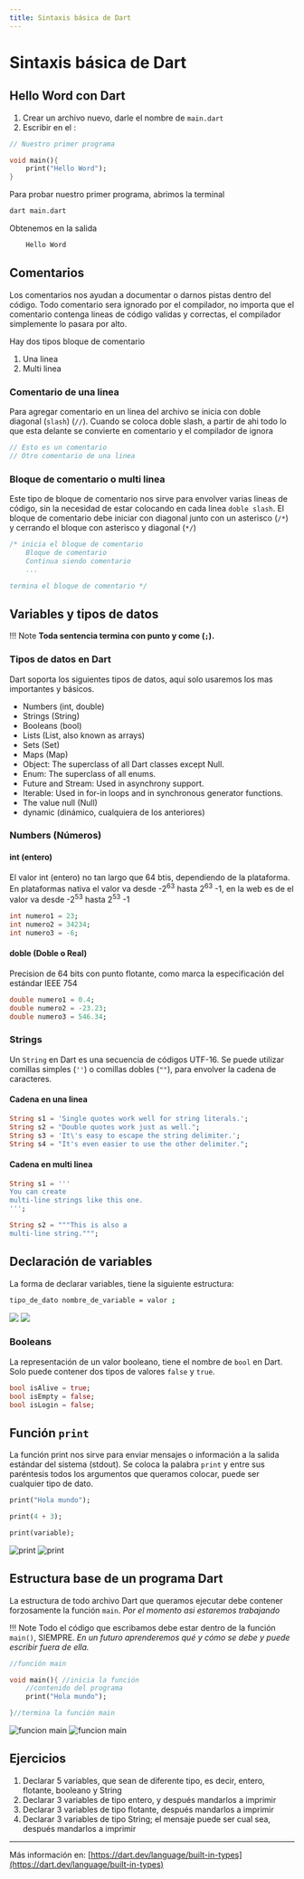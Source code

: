 ```yaml
---
title: Sintaxis básica de Dart
---
```


# Sintaxis básica de Dart

## Hello Word con Dart

1. Crear un archivo nuevo, darle el nombre de `main.dart`
2. Escribir en el :

```dart title="main.dart"
// Nuestro primer programa

void main(){
    print("Hello Word");
}

```

Para probar nuestro primer programa, abrimos la terminal

```bash
dart main.dart
```

Obtenemos en la salida

```bash
    Hello Word
```

## Comentarios

Los comentarios nos ayudan a documentar o darnos pistas dentro del código. Todo comentario sera ignorado por el compilador, no importa que el comentario contenga lineas de código validas y correctas, el compilador simplemente lo pasara por alto.

Hay dos tipos bloque de comentario

1. Una linea
2. Multi linea

### Comentario de una linea

Para agregar comentario en un linea del archivo se inicia con doble diagonal (`slash`) (`//`).
Cuando se coloca doble slash, a partir de ahi todo lo que esta delante se convierte en comentario y el compilador de ignora

```dart
// Esto es un comentario
// Otro comentario de una linea
```

### Bloque de comentario o multi linea

Este tipo de bloque de comentario nos sirve para envolver varias lineas de código, sin la necesidad de estar colocando en cada linea `doble slash`.
El bloque de comentario debe iniciar con diagonal junto con un asterisco (`/*`) y cerrando el bloque con asterisco y diagonal (`*/`)

```dart
/* inicia el bloque de comentario
    Bloque de comentario
    Continua siendo comentario
    ...

termina el bloque de comentario */
```

## Variables y tipos de datos

!!! Note
    **Toda sentencia termina con punto y come (`;`).**

### Tipos de datos en Dart

Dart soporta los siguientes tipos de datos, aquí solo usaremos los mas importantes y básicos.

- Numbers (int, double)
- Strings (String)
- Booleans (bool)
- Lists (List, also known as arrays)
- Sets (Set)
- Maps (Map)
- Object: The superclass of all Dart classes except Null.
- Enum: The superclass of all enums.
- Future and Stream: Used in asynchrony support.
- Iterable: Used in for-in loops and in synchronous generator functions.
- The value null (Null)
- dynamic (dinámico, cualquiera de los anteriores)

### Numbers (Números)

#### int (entero)

El valor int (entero) no tan largo que 64 btis, dependiendo de la plataforma. En plataformas nativa el valor va desde -2<sup>63</sup> hasta 2<sup>63</sup> -1, en la web es de el valor va desde -2<sup>53</sup> hasta 2<sup>53</sup> -1

```dart
int numero1 = 23;
int numero2 = 34234;
int numero3 = -6;
```

#### doble (Doble o Real)

Precision de 64 bits con punto flotante, como marca la especificación del estándar IEEE 754

```dart
double numero1 = 0.4;
double numero2 = -23.23;
double numero3 = 546.34;
```

### Strings

Un `String` en Dart es una secuencia de códigos UTF-16. Se puede utilizar comillas simples (`''`) o comillas dobles (`""`), para envolver la cadena de caracteres.

#### Cadena en una linea

```dart
String s1 = 'Single quotes work well for string literals.';
String s2 = "Double quotes work just as well.";
String s3 = 'It\'s easy to escape the string delimiter.';
String s4 = "It's even easier to use the other delimiter.";
```

#### Cadena en multi linea

```dart
String s1 = '''
You can create
multi-line strings like this one.
''';

String s2 = """This is also a
multi-line string.""";
```

## Declaración de variables

La forma de declarar variables, tiene la siguiente estructura:

```bash
tipo_de_dato nombre_de_variable = valor ;
```

![](./../assets/declaracion_variable.png#only-light)
![](./../assets/declaracion_variable_dark.png#only-dark)

### Booleans

La representación de un valor booleano, tiene el nombre de `bool` en Dart. Solo puede contener dos tipos de valores `false` y `true`.

```dart
bool isAlive = true;
bool isEmpty = false;
bool isLogin = false;
```

## Función `print`

La función print nos sirve para enviar mensajes o información a la salida estándar del sistema (stdout).
Se coloca la palabra `print` y entre sus paréntesis todos los argumentos que queramos colocar, puede ser cualquier tipo de dato.

```dart
print("Hola mundo");

print(4 + 3);

print(variable);
```

![print](../assets/print.png#only-light)
![print](../assets/print_dark.png#only-dark)

## Estructura base de un programa Dart

La estructura de todo archivo Dart que queramos ejecutar debe contener forzosamente la función `main`. *Por el momento asi estaremos trabajando*

!!! Note
    Todo el código que escribamos debe estar dentro de la función `main()`, SIEMPRE.
    *En un futuro aprenderemos qué y cómo se debe y puede escribir fuera de ella.*

```dart
//función main

void main(){ //inicia la función
    //contenido del programa
    print("Hola mundo");

}//termina la función main
```

![funcion main](../assets/main_funcion.png#only-light)
![funcion main](../assets/main_funcion_dark.png#only-dark)


## Ejercicios

1. Declarar 5 variables, que sean de diferente tipo, es decir, entero, flotante, booleano y String
2. Declarar 3 variables de tipo entero, y después mandarlos a imprimir
3. Declarar 3 variables de tipo flotante, después mandarlos a imprimir
4. Declarar 3 variables de tipo String; el mensaje puede ser cual sea, después mandarlos a imprimir

---

Más información en: [https://dart.dev/language/built-in-types](https://dart.dev/language/built-in-types)
